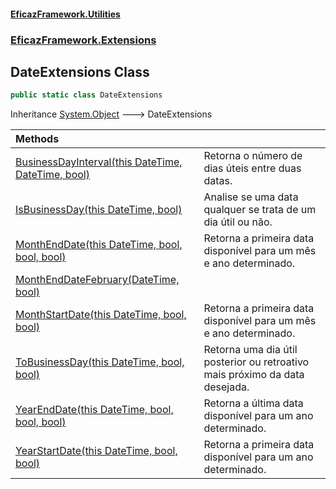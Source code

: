 #### [EficazFramework.Utilities](EficazFrameworkUtilities.md 'EficazFramework Utilities')
### [EficazFramework.Extensions](EficazFrameworkUtilities.md#EficazFramework.Extensions 'EficazFramework.Extensions')

## DateExtensions Class

```csharp
public static class DateExtensions
```

Inheritance [System.Object](https://docs.microsoft.com/en-us/dotnet/api/System.Object 'System.Object') &#129106; DateExtensions

| Methods | |
| :--- | :--- |
| [BusinessDayInterval(this DateTime, DateTime, bool)](EficazFramework.Extensions/DateExtensions/BusinessDayInterval(thisDateTime,DateTime,bool).md 'EficazFramework.Extensions.DateExtensions.BusinessDayInterval(this System.DateTime, System.DateTime, bool)') | Retorna o número de dias úteis entre duas datas. |
| [IsBusinessDay(this DateTime, bool)](EficazFramework.Extensions/DateExtensions/IsBusinessDay(thisDateTime,bool).md 'EficazFramework.Extensions.DateExtensions.IsBusinessDay(this System.DateTime, bool)') | Analise se uma data qualquer se trata de um dia útil ou não. |
| [MonthEndDate(this DateTime, bool, bool, bool)](EficazFramework.Extensions/DateExtensions/MonthEndDate(thisDateTime,bool,bool,bool).md 'EficazFramework.Extensions.DateExtensions.MonthEndDate(this System.DateTime, bool, bool, bool)') | Retorna a primeira data disponível para um mês e ano determinado. |
| [MonthEndDateFebruary(DateTime, bool)](EficazFramework.Extensions/DateExtensions/MonthEndDateFebruary(DateTime,bool).md 'EficazFramework.Extensions.DateExtensions.MonthEndDateFebruary(System.DateTime, bool)') | |
| [MonthStartDate(this DateTime, bool, bool)](EficazFramework.Extensions/DateExtensions/MonthStartDate(thisDateTime,bool,bool).md 'EficazFramework.Extensions.DateExtensions.MonthStartDate(this System.DateTime, bool, bool)') | Retorna a primeira data disponível para um mês e ano determinado. |
| [ToBusinessDay(this DateTime, bool, bool)](EficazFramework.Extensions/DateExtensions/ToBusinessDay(thisDateTime,bool,bool).md 'EficazFramework.Extensions.DateExtensions.ToBusinessDay(this System.DateTime, bool, bool)') | Retorna uma dia útil posterior ou retroativo mais próximo da data desejada. |
| [YearEndDate(this DateTime, bool, bool, bool)](EficazFramework.Extensions/DateExtensions/YearEndDate(thisDateTime,bool,bool,bool).md 'EficazFramework.Extensions.DateExtensions.YearEndDate(this System.DateTime, bool, bool, bool)') | Retorna a última data disponível para um ano determinado. |
| [YearStartDate(this DateTime, bool, bool)](EficazFramework.Extensions/DateExtensions/YearStartDate(thisDateTime,bool,bool).md 'EficazFramework.Extensions.DateExtensions.YearStartDate(this System.DateTime, bool, bool)') | Retorna a primeira data disponível para um ano determinado. |
